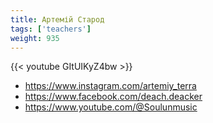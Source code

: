 ```yaml
---
title: Артемій Старод
tags: ['teachers']
weight: 935
---
```

{{< youtube GItUIKyZ4bw >}}

- https://www.instagram.com/artemiy_terra
- https://www.facebook.com/deach.deacker
- https://www.youtube.com/@Soulunmusic

